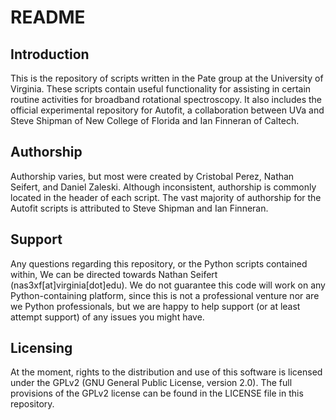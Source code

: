 
README
======

Introduction
------------
This is the repository of scripts written in the Pate group at the
University of Virginia. These scripts contain useful functionality
for assisting in certain routine activities for broadband rotational
spectroscopy. It also includes the official experimental repository 
for Autofit, a collaboration between UVa and Steve Shipman of
New College of Florida and Ian Finneran of Caltech. 

Authorship
----------
Authorship varies, but most were created by Cristobal Perez,
Nathan Seifert, and Daniel Zaleski. Although inconsistent, 
authorship is commonly located in the header of each script.
The vast majority of authorship for the Autofit scripts is attributed
to Steve Shipman and Ian Finneran.

Support
-------
Any questions regarding this repository, or the Python scripts contained within,
We can be directed towards Nathan Seifert (nas3xf[at]virginia[dot]edu). 
 We do not guarantee this code will work on any Python-containing platform, since this is
not a professional venture nor are we Python professionals, but we are  happy to help support 
(or at least attempt support) of any issues you might have.

Licensing
---------
At the moment, rights to the distribution and use of this software is licensed
under the GPLv2 (GNU General Public License, version 2.0). 
The full provisions of the GPLv2 license can be found in the LICENSE file
in this repository. 


